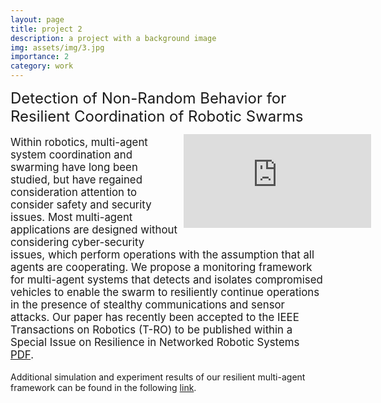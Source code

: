 ```yaml
---
layout: page
title: project 2
description: a project with a background image
img: assets/img/3.jpg
importance: 2
category: work
---
```

 
<font size="+2.6">Detection of Non-Random Behavior for Resilient Coordination of Robotic Swarms</font> 
  <br/>
<div style="width:45%; float:right;margin:0px 0px 25px 10px;"><iframe src="https://www.youtube.com/embed/8BjNlEyxByc" frameborder="0" allow="accelerometer; autoplay; clipboard-write; encrypted-media; gyroscope; picture-in-picture" allowfullscreen></iframe></div>
<p style="font-size:16.8px;">Within robotics, multi-agent system coordination and swarming have long been 
  studied, but have regained consideration attention to consider safety and 
  security issues. Most multi-agent applications are designed without considering 
  cyber-security issues, which perform operations with the assumption that all 
  agents are cooperating. We propose a monitoring framework for multi-agent systems 
  that detects and isolates compromised vehicles to enable the swarm to resiliently 
  continue operations in the presence of stealthy communications and sensor attacks. 
  Our paper has recently been accepted to the IEEE Transactions on Robotics (T-RO) to be published within
  a Special Issue on Resilience in Networked Robotic Systems <a href="https://drive.google.com/file/d/1lo8p6Q-6jfJ2I4PlddqhCsTKIx81qHJ0/view?usp=sharing" target="_blank" rel="noopener noreferrer">PDF</a>.
</p> 
  Additional simulation and experiment results of our resilient multi-agent 
  framework can be found in the following <a href="https://www.bezzorobotics.com/tro21" target="_blank" rel="noopener noreferrer">link</a>.
</p> 
  
<!-- <img src="https://pauljbonczek.github.io/files/Complete_Architecture4.png" />  -->
